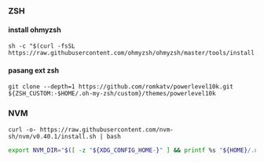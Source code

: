 ### ZSH
#### install ohmyzsh
    sh -c "$(curl -fsSL https://raw.githubusercontent.com/ohmyzsh/ohmyzsh/master/tools/install.sh)"
#### pasang ext zsh
    git clone --depth=1 https://github.com/romkatv/powerlevel10k.git ${ZSH_CUSTOM:-$HOME/.oh-my-zsh/custom}/themes/powerlevel10k
### NVM
    curl -o- https://raw.githubusercontent.com/nvm-sh/nvm/v0.40.1/install.sh | bash
```bash
export NVM_DIR="$([ -z "${XDG_CONFIG_HOME-}" ] && printf %s "${HOME}/.nvm" || printf %s "${XDG_CONFIG_HOME}/nvm")" [ -s "$NVM_DIR/nvm.sh" ] && \. "$NVM_DIR/nvm.sh"
```
